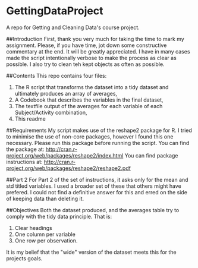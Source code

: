 # GettingDataProject
A repo for Getting and Cleaning Data's course project.

##Introduction
First, thank you very much for taking the time to mark my assignment. Please, if you have time, jot down some constructive 
commentary at the end. It will be greatly appreciated. I have in many cases made the script intentionally verbose to make the 
process as clear as possible. I also try to clean teh kept objects as often as possible.

##Contents
This repo contains four files:
1. The R script that transforms the dataset into a tidy dataset and ultimately produces an array of averages,
2. A Codebook that describes the variables in the final dataset,
3. The textfile output of the averages for each variable of each Subject/Activity combination,
4. This readme

##Requirements
My script makes use of the reshape2 package for R. I tried to minimise the use of non-core packages, however I found this one
necessary. Please run this package before running the script.
You can find the package at: http://cran.r-project.org/web/packages/reshape2/index.html
You can find package instructions at: http://cran.r-project.org/web/packages/reshape2/reshape2.pdf

##Part 2
For Part 2 of the set of instructions, it asks only for the mean and std titled variables. I used a broader set of these that 
others might have prefered. I could not find a definitive answer for this and erred on the side of keeping data than deleting 
it.

##Objectives
Both the dataset produced, and the averages table try to comply with the tidy data principle. That is:
1. Clear headings
2. One column per variable
3. One row per observation.

It is my belief that the "wide" version of the dataset meets this for the projects goals. 

